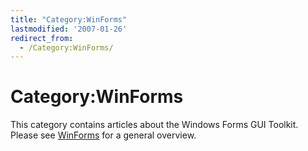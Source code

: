 ```yaml
---
title: "Category:WinForms"
lastmodified: '2007-01-26'
redirect_from:
  - /Category:WinForms/
---
```


Category:WinForms
=================

This category contains articles about the Windows Forms GUI Toolkit. Please see [WinForms](/WinForms) for a general overview.

